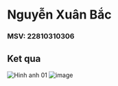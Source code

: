 # Nguyễn Xuân Bắc
### MSV: 22810310306
## Ket qua

![Hinh anh 01](Screenshot_2025-01-07_104244.png)
![image](https://github.com/user-attachments/assets/4f03c6ce-5e4c-45b4-a22d-26c89c7f73d0)
